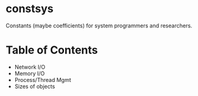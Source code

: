 # constsys
Constants (maybe coefficients) for system programmers and researchers.

# Table of Contents

- Network I/O
- Memory I/O
- Process/Thread Mgmt
- Sizes of objects
